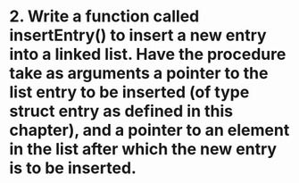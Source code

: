 # 2. Write a function called insertEntry() to insert a new entry into a linked list. Have the procedure take as arguments a pointer to the list entry to be inserted (of type struct entry as defined in this chapter), and a pointer to an element in the list after which the new entry is to be inserted.